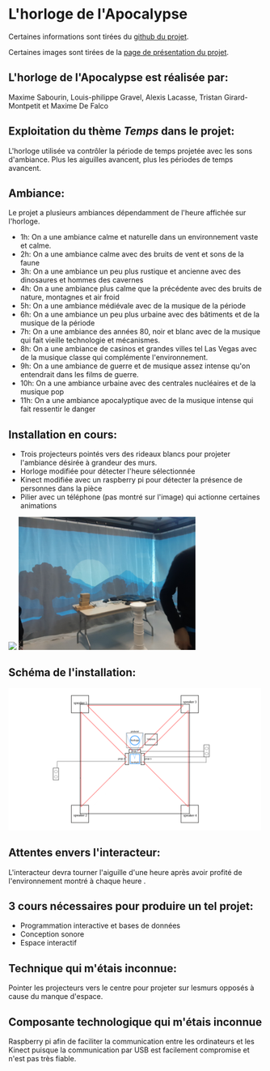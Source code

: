 # L'horloge de l'Apocalypse

Certaines informations sont tirées du [github du projet](https://github.com/MALT5/L-horloge-de-l-apocalypse).

Certaines images sont tirées de la [page de présentation du projet](https://tim-montmorency.com/2022/projets/L-horloge-de-l-apocalypse/docs/web/index.html).

## L'horloge de l'Apocalypse est réalisée par:
Maxime Sabourin, Louis-philippe Gravel, Alexis Lacasse, Tristan Girard-Montpetit et Maxime De Falco


## Exploitation du thème *Temps* dans le projet:
L'horloge utilisée va contrôler la période de temps projetée avec les sons d'ambiance. Plus les aiguilles avancent, plus les périodes de temps avancent.


## Ambiance: 
Le projet a plusieurs ambiances dépendamment de l'heure affichée sur l'horloge. 
- 1h: On a une ambiance calme et naturelle dans un environnement vaste et calme.
- 2h: On a une ambiance calme avec des bruits de vent et sons de la faune
- 3h: On a une ambiance un peu plus rustique et ancienne avec des dinosaures et hommes des cavernes
- 4h: On a une ambiance plus calme que la précédente avec des bruits de nature, montagnes et air froid
- 5h: On a une ambiance médiévale avec de la musique de la période
- 6h: On a une ambiance un peu plus urbaine avec des bâtiments et de la musique de la période
- 7h: On a une ambiance des années 80, noir et blanc avec de la musique qui fait vieille technologie et mécanismes.
- 8h: On a une ambiance de casinos et grandes villes tel Las Vegas avec de la musique classe qui complémente l'environnement.
- 9h: On a une ambiance de guerre et de musique assez intense qu'on entendrait dans les films de guerre.
- 10h: On a une ambiance urbaine avec des centrales nucléaires et de la musique pop
- 11h: On a une ambiance apocalyptique avec de la musique intense qui fait ressentir le danger


## Installation en cours:
- Trois projecteurs pointés vers des rideaux blancs pour projeter l'ambiance désirée à grandeur des murs.
- Horloge modifiée pour détecter l'heure sélectionnée
- Kinect modifiée avec un raspberry pi pour détecter la présence de personnes dans la pièce
- Pilier avec un téléphone (pas montré sur l'image) qui actionne certaines animations

<img src="../../media/mediahorloge/plafond.jpg" style="width: 200px"><img>
<img src="../../media/mediahorloge/Salle.jpg" style="width: 350px"><img>


## Schéma de l'installation:

<img src="../../media/mediahorloge/schemahorloge.png" style="width: 500px"><img>


## Attentes envers l'interacteur:
L'interacteur devra tourner l'aiguille d'une heure après avoir profité de l'environnement montré à chaque heure .


## 3 cours nécessaires pour produire un tel projet:
- Programmation interactive et bases de données
- Conception sonore
- Espace interactif
 

## Technique qui m'étais inconnue:
Pointer les projecteurs vers le centre pour projeter sur lesmurs opposés à cause du manque d'espace.


## Composante technologique qui m'étais inconnue
Raspberry pi afin de faciliter la communication entre les ordinateurs et les Kinect puisque la communication par USB est facilement compromise et n'est pas très fiable.



